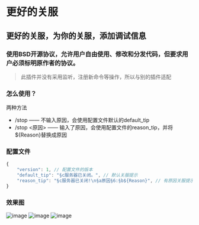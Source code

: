 # 更好的关服

## 更好的关服，为你的关服，添加调试信息

### 使用BSD开源协议，允许用户自由使用、修改和分发代码，但要求用户必须标明原作者的协议。

> 此插件并没有采用监听，注册新命令等操作，所以与别的插件适配

### 怎么使用？

两种方法
- /stop —— 不输入原因，会使用配置文件默认的default_tip
- /stop <原因> —— 输入了原因，会使用配置文件的reason_tip，并将${Reason}替换成原因

### 配置文件
```javascript
{
    "version": 1, // 配置文件的版本
    "default_tip": "§c服务器已关闭。", // 默认关服提示
    "reason_tip": "§c服务器已关闭!\n§a原因§6:§b${Reason}", // 有原因关服提示
}
```


### 效果图

![image](https://s21.ax1x.com/2024/06/30/pkcudsK.png)
![image](https://s21.ax1x.com/2024/06/30/pkcurIH.png)
![image](https://s21.ax1x.com/2024/06/30/pkcuDde.png)